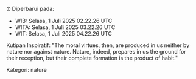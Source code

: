 ⏰ Diperbarui pada:
- WIB: Selasa, 1 Juli 2025 02.22.26 UTC
- WITA: Selasa, 1 Juli 2025 03.22.26 UTC
- WIT: Selasa, 1 Juli 2025 04.22.26 UTC

Kutipan Inspiratif:
"The moral virtues, then, are produced in us neither by nature nor against nature. Nature, indeed, prepares in us the ground for their reception, but their complete formation is the product of habit."


Kategori: nature

